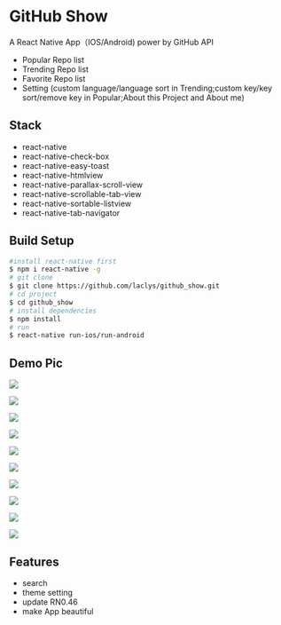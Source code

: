# GitHub Show
 A React Native App（IOS/Android) power by GitHub API
 - Popular Repo list
 - Trending Repo list
 - Favorite Repo list
 - Setting 
  (custom language/language sort in Trending;custom key/key sort/remove key in Popular;About this Project and About me)

## Stack
- react-native
- react-native-check-box
- react-native-easy-toast
- react-native-htmlview
- react-native-parallax-scroll-view
- react-native-scrollable-tab-view
- react-native-sortable-listview
- react-native-tab-navigator

## Build Setup
```bash
#install react-native first
$ npm i react-native -g
# git clone
$ git clone https://github.com/laclys/github_show.git
# cd project
$ cd github_show
# install dependencies
$ npm install
# run
$ react-native run-ios/run-android
```
## Demo Pic
![](./demoPic/demo1.png)

![](./demoPic/demo2.png)

![](./demoPic/demo3.png)

![](./demoPic/demo4.png)

![](./demoPic/demo5.png)

![](./demoPic/demo6.png)

![](./demoPic/demo7.png)

![](./demoPic/demo8.png)

![](./demoPic/demo9.png)

![](./demoPic/demo10.png)

## Features
- search
- theme setting
- update RN0.46
- make App beautiful